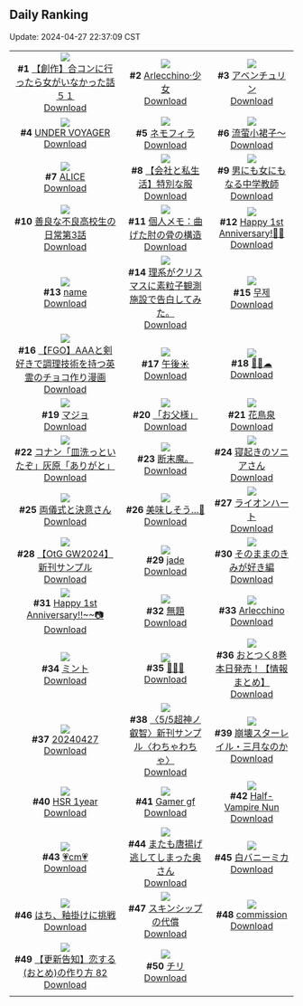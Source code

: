 ## Daily Ranking
Update: 2024-04-27 22:37:09 CST

|      |      |      |
| :----: | :----: | :----: |
| ![](https://i.pixiv.re/c/240x480/img-master/img/2024/04/26/00/46/14/118157652_p0_master1200.jpg)<br>**#1** [【創作】合コンに行ったら女がいなかった話５１](https://www.pixiv.net/artworks/118157652)<br>[Download](https://i.pixiv.re/img-original/img/2024/04/26/00/46/14/118157652_p0.png) | ![](https://i.pixiv.re/c/240x480/img-master/img/2024/04/25/00/00/17/118131919_p0_master1200.jpg)<br>**#2** [Arlecchino·少女](https://www.pixiv.net/artworks/118131919)<br>[Download](https://i.pixiv.re/img-original/img/2024/04/25/00/00/17/118131919_p0.jpg) | ![](https://i.pixiv.re/c/240x480/img-master/img/2024/04/25/00/00/11/118131883_p0_master1200.jpg)<br>**#3** [アベンチュリン](https://www.pixiv.net/artworks/118131883)<br>[Download](https://i.pixiv.re/img-original/img/2024/04/25/00/00/11/118131883_p0.png) |
| ![](https://i.pixiv.re/c/240x480/img-master/img/2024/04/26/00/00/27/118157601_p0_master1200.jpg)<br>**#4** [UNDER VOYAGER](https://www.pixiv.net/artworks/118157601)<br>[Download](https://i.pixiv.re/img-original/img/2024/04/26/00/00/27/118157601_p0.png) | ![](https://i.pixiv.re/c/240x480/img-master/img/2024/04/26/07/30/01/118164364_p0_master1200.jpg)<br>**#5** [ネモフィラ](https://www.pixiv.net/artworks/118164364)<br>[Download](https://i.pixiv.re/img-original/img/2024/04/26/07/30/01/118164364_p0.jpg) | ![](https://i.pixiv.re/c/240x480/img-master/img/2024/04/25/14/00/06/118143641_p0_master1200.jpg)<br>**#6** [流萤小裙子～](https://www.pixiv.net/artworks/118143641)<br>[Download](https://i.pixiv.re/img-original/img/2024/04/25/14/00/06/118143641_p0.jpg) |
| ![](https://i.pixiv.re/c/240x480/img-master/img/2024/04/26/22/08/50/118157561_p0_master1200.jpg)<br>**#7** [ALICE](https://www.pixiv.net/artworks/118157561)<br>[Download](https://i.pixiv.re/img-original/img/2024/04/26/22/08/50/118157561_p0.jpg) | ![](https://i.pixiv.re/c/240x480/img-master/img/2024/04/26/12/00/15/118167723_p0_master1200.jpg)<br>**#8** [【会社と私生活】特別な服](https://www.pixiv.net/artworks/118167723)<br>[Download](https://i.pixiv.re/img-original/img/2024/04/26/12/00/15/118167723_p0.jpg) | ![](https://i.pixiv.re/c/240x480/img-master/img/2024/04/25/00/00/35/118132014_p0_master1200.jpg)<br>**#9** [男にも女にもなる中学教師](https://www.pixiv.net/artworks/118132014)<br>[Download](https://i.pixiv.re/img-original/img/2024/04/25/00/00/35/118132014_p0.jpg) |
| ![](https://i.pixiv.re/c/240x480/img-master/img/2024/04/26/00/01/37/118157775_p0_master1200.jpg)<br>**#10** [善良な不良高校生の日常第3話](https://www.pixiv.net/artworks/118157775)<br>[Download](https://i.pixiv.re/img-original/img/2024/04/26/00/01/37/118157775_p0.jpg) | ![](https://i.pixiv.re/c/240x480/img-master/img/2024/04/25/06/00/10/118137621_p0_master1200.jpg)<br>**#11** [個人メモ：曲げた肘の骨の構造](https://www.pixiv.net/artworks/118137621)<br>[Download](https://i.pixiv.re/img-original/img/2024/04/25/06/00/10/118137621_p0.jpg) | ![](https://i.pixiv.re/c/240x480/img-master/img/2024/04/26/12/00/08/118167692_p0_master1200.jpg)<br>**#12** [Happy 1st Anniversary!🥂✨](https://www.pixiv.net/artworks/118167692)<br>[Download](https://i.pixiv.re/img-original/img/2024/04/26/12/00/08/118167692_p0.png) |
| ![](https://i.pixiv.re/c/240x480/img-master/img/2024/04/25/14/00/07/118143642_p0_master1200.jpg)<br>**#13** [name](https://www.pixiv.net/artworks/118143642)<br>[Download](https://i.pixiv.re/img-original/img/2024/04/25/14/00/07/118143642_p0.png) | ![](https://i.pixiv.re/c/240x480/img-master/img/2024/04/25/20/41/33/118151395_p0_master1200.jpg)<br>**#14** [理系がクリスマスに素粒子観測施設で告白してみた。](https://www.pixiv.net/artworks/118151395)<br>[Download](https://i.pixiv.re/img-original/img/2024/04/25/20/41/33/118151395_p0.jpg) | ![](https://i.pixiv.re/c/240x480/img-master/img/2024/04/25/01/33/51/118134726_p0_master1200.jpg)<br>**#15** [무제](https://www.pixiv.net/artworks/118134726)<br>[Download](https://i.pixiv.re/img-original/img/2024/04/25/01/33/51/118134726_p0.png) |
| ![](https://i.pixiv.re/c/240x480/img-master/img/2024/04/25/19/59/50/118150181_p0_master1200.jpg)<br>**#16** [【FGO】AAAと剣好きで調理技術を持つ英霊のチョコ作り漫画](https://www.pixiv.net/artworks/118150181)<br>[Download](https://i.pixiv.re/img-original/img/2024/04/25/19/59/50/118150181_p0.jpg) | ![](https://i.pixiv.re/c/240x480/img-master/img/2024/04/25/00/39/19/118133425_p0_master1200.jpg)<br>**#17** [午後☀️](https://www.pixiv.net/artworks/118133425)<br>[Download](https://i.pixiv.re/img-original/img/2024/04/25/00/39/19/118133425_p0.png) | ![](https://i.pixiv.re/c/240x480/img-master/img/2024/04/26/00/00/03/118157473_p0_master1200.jpg)<br>**#18** [🎡🌸☁](https://www.pixiv.net/artworks/118157473)<br>[Download](https://i.pixiv.re/img-original/img/2024/04/26/00/00/03/118157473_p0.png) |
| ![](https://i.pixiv.re/c/240x480/img-master/img/2024/04/25/14/21/57/118143951_p0_master1200.jpg)<br>**#19** [マジョ](https://www.pixiv.net/artworks/118143951)<br>[Download](https://i.pixiv.re/img-original/img/2024/04/25/14/21/57/118143951_p0.png) | ![](https://i.pixiv.re/c/240x480/img-master/img/2024/04/25/00/30/02/118133143_p0_master1200.jpg)<br>**#20** [「お父様」](https://www.pixiv.net/artworks/118133143)<br>[Download](https://i.pixiv.re/img-original/img/2024/04/25/00/30/02/118133143_p0.jpg) | ![](https://i.pixiv.re/c/240x480/img-master/img/2024/04/25/00/00/09/118131878_p0_master1200.jpg)<br>**#21** [花鳥泉](https://www.pixiv.net/artworks/118131878)<br>[Download](https://i.pixiv.re/img-original/img/2024/04/25/00/00/09/118131878_p0.jpg) |
| ![](https://i.pixiv.re/c/240x480/img-master/img/2024/04/25/18/23/19/118147975_p0_master1200.jpg)<br>**#22** [コナン「皿洗っといたぞ」灰原「ありがと」](https://www.pixiv.net/artworks/118147975)<br>[Download](https://i.pixiv.re/img-original/img/2024/04/25/18/23/19/118147975_p0.jpg) | ![](https://i.pixiv.re/c/240x480/img-master/img/2024/04/25/05/01/12/118137111_p0_master1200.jpg)<br>**#23** [断末魔。](https://www.pixiv.net/artworks/118137111)<br>[Download](https://i.pixiv.re/img-original/img/2024/04/25/05/01/12/118137111_p0.jpg) | ![](https://i.pixiv.re/c/240x480/img-master/img/2024/04/25/00/05/38/118132333_p0_master1200.jpg)<br>**#24** [寝起きのソニアさん](https://www.pixiv.net/artworks/118132333)<br>[Download](https://i.pixiv.re/img-original/img/2024/04/25/00/05/38/118132333_p0.jpg) |
| ![](https://i.pixiv.re/c/240x480/img-master/img/2024/04/25/00/00/55/118132073_p0_master1200.jpg)<br>**#25** [両儀式と決意さん](https://www.pixiv.net/artworks/118132073)<br>[Download](https://i.pixiv.re/img-original/img/2024/04/25/00/00/55/118132073_p0.png) | ![](https://i.pixiv.re/c/240x480/img-master/img/2024/04/25/01/23/33/118134518_p0_master1200.jpg)<br>**#26** [美味しそう…🍭](https://www.pixiv.net/artworks/118134518)<br>[Download](https://i.pixiv.re/img-original/img/2024/04/25/01/23/33/118134518_p0.jpg) | ![](https://i.pixiv.re/c/240x480/img-master/img/2024/04/26/07/14/26/118164178_p0_master1200.jpg)<br>**#27** [ライオンハート](https://www.pixiv.net/artworks/118164178)<br>[Download](https://i.pixiv.re/img-original/img/2024/04/26/07/14/26/118164178_p0.jpg) |
| ![](https://i.pixiv.re/c/240x480/img-master/img/2024/04/26/02/38/51/118135723_p0_master1200.jpg)<br>**#28** [【OtG GW2024】新刊サンプル](https://www.pixiv.net/artworks/118135723)<br>[Download](https://i.pixiv.re/img-original/img/2024/04/26/02/38/51/118135723_p0.jpg) | ![](https://i.pixiv.re/c/240x480/img-master/img/2024/04/25/00/37/36/118133377_p0_master1200.jpg)<br>**#29** [jade](https://www.pixiv.net/artworks/118133377)<br>[Download](https://i.pixiv.re/img-original/img/2024/04/25/00/37/36/118133377_p0.png) | ![](https://i.pixiv.re/c/240x480/img-master/img/2024/04/27/15/09/19/118180879_p0_master1200.jpg)<br>**#30** [そのままのきみが好き編](https://www.pixiv.net/artworks/118180879)<br>[Download](https://i.pixiv.re/img-original/img/2024/04/27/15/09/19/118180879_p0.png) |
| ![](https://i.pixiv.re/c/240x480/img-master/img/2024/04/26/12/13/53/118167956_p0_master1200.jpg)<br>**#31** [Happy 1st Anniversary!!~~📷](https://www.pixiv.net/artworks/118167956)<br>[Download](https://i.pixiv.re/img-original/img/2024/04/26/12/13/53/118167956_p0.jpg) | ![](https://i.pixiv.re/c/240x480/img-master/img/2024/04/25/04/51/38/118137009_p0_master1200.jpg)<br>**#32** [無題](https://www.pixiv.net/artworks/118137009)<br>[Download](https://i.pixiv.re/img-original/img/2024/04/25/04/51/38/118137009_p0.png) | ![](https://i.pixiv.re/c/240x480/img-master/img/2024/04/26/19/43/49/118176271_p0_master1200.jpg)<br>**#33** [Arlecchino](https://www.pixiv.net/artworks/118176271)<br>[Download](https://i.pixiv.re/img-original/img/2024/04/26/19/43/49/118176271_p0.jpg) |
| ![](https://i.pixiv.re/c/240x480/img-master/img/2024/04/26/20/30/02/118177667_p0_master1200.jpg)<br>**#34** [ミント](https://www.pixiv.net/artworks/118177667)<br>[Download](https://i.pixiv.re/img-original/img/2024/04/26/20/30/02/118177667_p0.png) | ![](https://i.pixiv.re/c/240x480/img-master/img/2024/04/26/05/35/52/118163095_p0_master1200.jpg)<br>**#35** [🐰🥚🐰](https://www.pixiv.net/artworks/118163095)<br>[Download](https://i.pixiv.re/img-original/img/2024/04/26/05/35/52/118163095_p0.png) | ![](https://i.pixiv.re/c/240x480/img-master/img/2024/04/25/12/02/48/118141973_p0_master1200.jpg)<br>**#36** [おとつく8巻本日発売！【情報まとめ】](https://www.pixiv.net/artworks/118141973)<br>[Download](https://i.pixiv.re/img-original/img/2024/04/25/12/02/48/118141973_p0.jpg) |
| ![](https://i.pixiv.re/c/240x480/img-master/img/2024/04/26/17/18/24/118172621_p0_master1200.jpg)<br>**#37** [20240427](https://www.pixiv.net/artworks/118172621)<br>[Download](https://i.pixiv.re/img-original/img/2024/04/26/17/18/24/118172621_p0.png) | ![](https://i.pixiv.re/c/240x480/img-master/img/2024/04/25/14/55/21/118144377_p0_master1200.jpg)<br>**#38** [〈5/5超神ノ叡智〉新刊サンプル〈わちゃわちゃ〉](https://www.pixiv.net/artworks/118144377)<br>[Download](https://i.pixiv.re/img-original/img/2024/04/25/14/55/21/118144377_p0.jpg) | ![](https://i.pixiv.re/c/240x480/img-master/img/2024/04/26/20/41/11/118178008_p0_master1200.jpg)<br>**#39** [崩壊スターレイル・三月なのか](https://www.pixiv.net/artworks/118178008)<br>[Download](https://i.pixiv.re/img-original/img/2024/04/26/20/41/11/118178008_p0.jpg) |
| ![](https://i.pixiv.re/c/240x480/img-master/img/2024/04/26/21/22/05/118179345_p0_master1200.jpg)<br>**#40** [HSR 1year](https://www.pixiv.net/artworks/118179345)<br>[Download](https://i.pixiv.re/img-original/img/2024/04/26/21/22/05/118179345_p0.png) | ![](https://i.pixiv.re/c/240x480/img-master/img/2024/04/25/07/35/42/118138706_p0_master1200.jpg)<br>**#41** [Gamer gf](https://www.pixiv.net/artworks/118138706)<br>[Download](https://i.pixiv.re/img-original/img/2024/04/25/07/35/42/118138706_p0.jpg) | ![](https://i.pixiv.re/c/240x480/img-master/img/2024/04/25/00/00/31/118131996_p0_master1200.jpg)<br>**#42** [Half-Vampire Nun](https://www.pixiv.net/artworks/118131996)<br>[Download](https://i.pixiv.re/img-original/img/2024/04/25/00/00/31/118131996_p0.png) |
| ![](https://i.pixiv.re/c/240x480/img-master/img/2024/04/25/20/37/24/118151277_p0_master1200.jpg)<br>**#43** [💗cm💗](https://www.pixiv.net/artworks/118151277)<br>[Download](https://i.pixiv.re/img-original/img/2024/04/25/20/37/24/118151277_p0.png) | ![](https://i.pixiv.re/c/240x480/img-master/img/2024/04/25/00/19/44/118132242_p0_master1200.jpg)<br>**#44** [またも唐揚げ逃してしまった奥さん](https://www.pixiv.net/artworks/118132242)<br>[Download](https://i.pixiv.re/img-original/img/2024/04/25/00/19/44/118132242_p0.jpg) | ![](https://i.pixiv.re/c/240x480/img-master/img/2024/04/26/00/32/17/118158803_p0_master1200.jpg)<br>**#45** [白バニーミカ](https://www.pixiv.net/artworks/118158803)<br>[Download](https://i.pixiv.re/img-original/img/2024/04/26/00/32/17/118158803_p0.jpg) |
| ![](https://i.pixiv.re/c/240x480/img-master/img/2024/04/25/17/44/29/118147052_p0_master1200.jpg)<br>**#46** [はち、釉掛けに挑戦](https://www.pixiv.net/artworks/118147052)<br>[Download](https://i.pixiv.re/img-original/img/2024/04/25/17/44/29/118147052_p0.png) | ![](https://i.pixiv.re/c/240x480/img-master/img/2024/04/26/19/00/09/118175008_p0_master1200.jpg)<br>**#47** [スキンシップの代償](https://www.pixiv.net/artworks/118175008)<br>[Download](https://i.pixiv.re/img-original/img/2024/04/26/19/00/09/118175008_p0.jpg) | ![](https://i.pixiv.re/c/240x480/img-master/img/2024/04/26/10/54/03/118166640_p0_master1200.jpg)<br>**#48** [commission](https://www.pixiv.net/artworks/118166640)<br>[Download](https://i.pixiv.re/img-original/img/2024/04/26/10/54/03/118166640_p0.jpg) |
| ![](https://i.pixiv.re/c/240x480/img-master/img/2024/04/27/19/33/40/118168190_p0_master1200.jpg)<br>**#49** [【更新告知】恋する(おとめ)の作り方 82](https://www.pixiv.net/artworks/118168190)<br>[Download](https://i.pixiv.re/img-original/img/2024/04/27/19/33/40/118168190_p0.png) | ![](https://i.pixiv.re/c/240x480/img-master/img/2024/04/25/00/00/59/118132082_p0_master1200.jpg)<br>**#50** [チリ](https://www.pixiv.net/artworks/118132082)<br>[Download](https://i.pixiv.re/img-original/img/2024/04/25/00/00/59/118132082_p0.jpg) |
|      |
